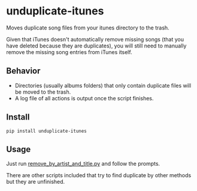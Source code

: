 # unduplicate-itunes
Moves duplicate song files from your itunes directory to the trash.

Given that iTunes doesn't automatically remove missing songs (that you have deleted because they are duplicates), you will still need to manually remove the missing song entries from iTunes itself.

## Behavior
* Directories (usually albums folders) that only contain duplicate files will be moved to the trash.
* A log file of all actions is output once the script finishes.

## Install
```
pip install unduplicate-itunes
```
## Usage
Just run [remove_by_artist_and_title.py](/unduplicate_itunes/remove_by_artist_and_title.py) and follow the prompts.

There are other scripts included that try to find duplicate by other methods but they are unfinished.

